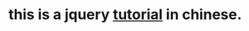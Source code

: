this is a jquery [tutorial](http://bastengao.github.com/jquery-tutorial/) in chinese.
=====================================
